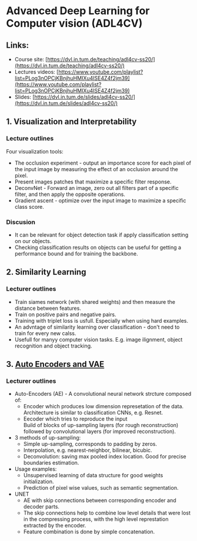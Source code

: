 # Advanced Deep Learning for Computer vision (ADL4CV)

## Links:
* Course site: [https://dvl.in.tum.de/teaching/adl4cv-ss20/](https://dvl.in.tum.de/teaching/adl4cv-ss20/)
* Lectures videos: [https://www.youtube.com/playlist?list=PLog3nOPCjKBnjhuHMIXu4ISE4Z4f2jm39](https://www.youtube.com/playlist?list=PLog3nOPCjKBnjhuHMIXu4ISE4Z4f2jm39)
* Slides: [https://dvl.in.tum.de/slides/adl4cv-ss20/](https://dvl.in.tum.de/slides/adl4cv-ss20/)

## 1. Visualization and Interpretability
### Lecture outlines
Four visualization tools:
* The occlusion experiment - output an importance score for each pixel of the input image by measuring the effect of an occlusion around the pixel.
* Present images patches that maximize a specific filter response.
* DeconvNet - Forward an image, zero out all filters part of a specific filter, and then apply the opposite operations.
* Gradient ascent - optimize over the input image to maximize a specific class score.

### Discusion
* It can be relevant for object detection task if apply classification setting on our objects.
* Checking classification results on objects can be useful for getting a performance bound and for training the backbone.

## 2. Similarity Learning
### Lecturer outlines
* Train siames network (with shared weights) and then measure the distance between features.
* Train on positive pairs and negative pairs.
* Training with triplet loss is usfull. Especially when using hard examples.
* An advntage of similarity learning over classification - don't need to train for every new calss.
* Usefull for manyy computer vision tasks. E.g. image ilignment, object recognition and object tracking.

## 3. [Auto Encoders and VAE](https://www.youtube.com/watch?v=kdVSCtgHGF8&list=PLog3nOPCjKBnjhuHMIXu4ISE4Z4f2jm39&index=4)
### Lecturer outlines
* Auto-Encoders (AE) - A convolutional neural network strcture composed of: 
  * Encoder which produces low dimension represetation of the data.  
    Architecture is similar to classification CNNs, e.g. Resnet.
  * Eecoder which tries to reproduce the input  
    Build of blocks of up-sampling layers (for rough reconstruction) followed by convolutional layers (for improved reconstruction).
* 3 methods of up-sampling:
  * Simple up-sampling, corresponds to padding by zeros.
  * Interpolation, e.g. nearest-neighbor, bilinear, bicubic.
  * Deconvolution: saving max pooled index location. Good for precise boundaries estimation.
* Usage examples:
  * Unsupervised learning of data structure for good weights initialization.
  * Prediction of pixel wise values, such as semantic segmentation.
* UNET
  * AE with skip connections between corresponding encoder and decoder parts.
  * The skip connections help to combine low level details that were lost in the compressing process, with the high level represtation extracted by the encoder.
  * Feature combination is done by simple concatenation.
